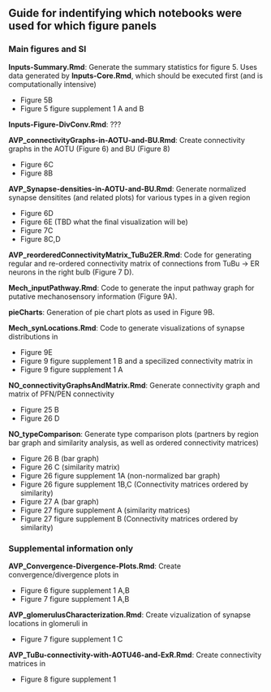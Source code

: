 ## Guide for indentifying which notebooks were used for which figure panels

### Main figures and SI
**Inputs-Summary.Rmd**: Generate the summary statistics for figure 5. Uses data generated by **Inputs-Core.Rmd**, which should be executed first (and is computationally intensive)
* Figure 5B
* Figure 5 figure supplement 1 A and B

**Inputs-Figure-DivConv.Rmd**: ???

**AVP_connectivityGraphs-in-AOTU-and-BU.Rmd**: Create connectivity graphs in the AOTU (Figure 6) and BU (Figure 8)
* Figure 6C
* Figure 8B

**AVP_Synapse-densities-in-AOTU-and-BU.Rmd**: Generate normalized synapse densitites (and related plots) for various types in a given region
* Figure 6D
* Figure 6E (TBD what the final visualization will be)
* Figure 7C
* Figure 8C,D

**AVP_reorderedConnectivityMatrix_TuBu2ER.Rmd**: Code for generating regular and re-ordered connectivity matrix of connections from TuBu -> ER neurons in the right bulb (Figure 7 D).

**Mech_inputPathway.Rmd**: Code to generate the input pathway graph for putative mechanosensory information (Figure 9A).

**pieCharts**: Generation of pie chart plots as used in Figure 9B.

**Mech_synLocations.Rmd**: Code to generate visualizations of synapse distributions in 
* Figure 9E
* Figure 9 figure supplement 1 B
and a specilized connectivity matrix in
* Figure 9 figure supplement 1 A

**NO_connectivityGraphsAndMatrix.Rmd**: Generate connectivity graph and matrix of PFN/PEN connectivity
* Figure 25 B
* Figure 26 D

**NO_typeComparison**: Generate type comparison plots (partners by region bar graph and similarity analysis, as well as ordered connectivity matrices)
* Figure 26 B (bar graph)
* Figure 26 C (similarity matrix)
* Figure 26 figure supplement 1A (non-normalized bar graph)
* Figure 26 figure supplement 1B,C (Connectivity matrices ordered by similarity)
* Figure 27 A (bar graph)
* Figure 27 figure supplement A (similarity matrices)
* Figure 27 figure supplement B (Connectivity matrices ordered by similarity)

### Supplemental information only
**AVP_Convergence-Divergence-Plots.Rmd**: Create convergence/divergence plots in
* Figure 6 figure supplement 1 A,B
* Figure 7 figure supplement 1 A,B

**AVP_glomerulusCharacterization.Rmd**: Create vizualization of synapse locations in glomeruli in
* Figure 7 figure supplement  1 C

**AVP_TuBu-connectivity-with-AOTU46-and-ExR.Rmd**: Create connectivity matrices in
* Figure 8 figure supplement  1